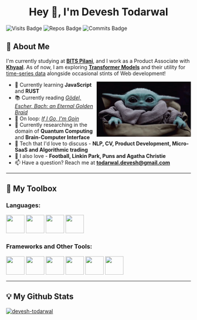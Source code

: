 <h1 align="center">Hey 👋, I'm Devesh Todarwal</h1>

![Visits Badge](https://badges.pufler.dev/visits/devesh-todarwal/devesh-todarwal?color=lightblue&style=for-the-badge)
![Repos Badge](https://badges.pufler.dev/repos/devesh-todarwal?color=blanchedalmond&style=for-the-badge)
![Commits Badge](https://badges.pufler.dev/commits/monthly/devesh-todarwal?color=lightpink&style=for-the-badge)

## 🐼 About Me
I'm currently studying at [**BITS Pilani**](https://www.bits-pilani.ac.in/), and I work as a Product Associate with [**Khyaal**](https://khyaal.com/). As of now, I am exploring [**Transformer Models**](https://medium.com/inside-machine-learning/what-is-a-transformer-d07dd1fbec04) and their utility for [time-series data](https://arxiv.org/pdf/1907.05321.pdf) alongside occasional stints of Web development!
<br/>

<img align="right" height="150" src="yoda.gif">

- 🌱 Currently learning **JavaScript** and **RUST**
- 📚 Currently reading [*Gödel, Escher, Bach: an Eternal Golden Braid*](https://www.theatlantic.com/magazine/archive/2013/11/the-man-who-would-teach-machines-to-think/309529/)
- 🎵 On loop: *[If I Go, I'm Goin](https://music.youtube.com/watch?v=BKc4I_cK0JU&feature=share)*
- 🧠 Currently researching in the domain of **Quantum Computing** and **Brain-Computer Interface**
- 💬 Tech that I'd love to discuss - **NLP, CV, Product Development, Micro-SaaS and Algorithmic trading**
- 🧶 I also love - **Football, Linkin Park, Puns and Agatha Christie**
- 📫 Have a question? Reach me at **todarwal.devesh@gmail.com**
***
## 🧰 My Toolbox

### Languages:

[<img src="https://cdn.worldvectorlogo.com/logos/python-5.svg" alt="" width="50" height="50">](https://www.python.org/) [<img src="https://cdn.worldvectorlogo.com/logos/c.svg" height="50" width="50">](https://www.cplusplus.com/) [<img src="https://upload.wikimedia.org/wikipedia/commons/2/21/Matlab_Logo.png" alt="" width="50" height="50">](https://in.mathworks.com/products/matlab.html) [<img src="https://cdn.worldvectorlogo.com/logos/rust.svg" alt="" width="50" height="50">](https://www.rust-lang.org/)


### Frameworks and Other Tools:

[<img src="https://cdn.worldvectorlogo.com/logos/aws-2.svg" height="50" width="50">](https://aws.amazon.com/) [<img src="https://cdn.worldvectorlogo.com/logos/tensorflow-2.svg" height="50" width="50">](https://www.tensorflow.org/) [<img src="https://cdn.worldvectorlogo.com/logos/figma-1.svg" height="50" width="50">](https://www.figma.com/) [<img src="https://upload.wikimedia.org/wikipedia/commons/c/c9/Keras_Logo.jpg" height="50" width="50">](https://keras.io/) [<img src="https://www.pngfind.com/pngs/m/128-1286693_flask-framework-logo-svg-hd-png-download.png" height="50" width="50">](https://flask.palletsprojects.com/en/2.0.x/) [<img src="https://qiskit.gallerycdn.vsassets.io/extensions/qiskit/qiskit-vscode/0.5.5/1558430568405/Microsoft.VisualStudio.Services.Icons.Default" height="50" width="50">](https://qiskit.org/)

***
## 💡 My Github Stats
<a href="https://github.com/anuraghazra/github-readme-stats">
  <img align="center" src="https://github-readme-stats.vercel.app/api?username=devesh-todarwal&show_icons=true&locale=en&theme=tokyonight" alt="devesh-todarwal" />
</a>
